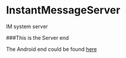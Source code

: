 # InstantMessageServer
IM system server

###This is the Server end

The Android end could be found [here](https://github.com/Ruins7/InstantMessageSystem)

